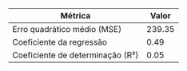 
| Métrica                        | Valor   |
|-------------------------------|---------|
| Erro quadrático médio (MSE)   | 239.35  |
| Coeficiente da regressão      | 0.49 |
| Coeficiente de determinação (R²) | 0.05  |
